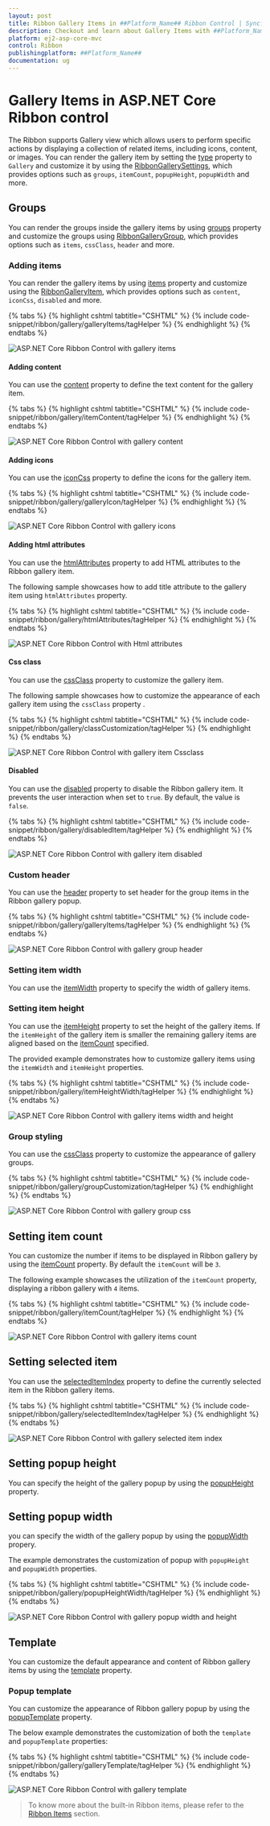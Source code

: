 ```yaml
---
layout: post
title: Ribbon Gallery Items in ##Platform_Name## Ribbon Control | Syncfusion
description: Checkout and learn about Gallery Items with ##Platform_Name## Ribbon control of Syncfusion Essential JS 2 and more.
platform: ej2-asp-core-mvc
control: Ribbon
publishingplatform: ##Platform_Name##
documentation: ug
---
```


# Gallery Items in ASP.NET Core Ribbon control

The Ribbon supports Gallery view which allows users to perform specific actions by displaying a collection of related items, including icons, content, or images. You can render the gallery item by setting the [type](https://help.syncfusion.com/cr/aspnetcore-js2/Syncfusion.EJ2.Ribbon.RibbonItem.html#Syncfusion_EJ2_Ribbon_RibbonItem_Type) property to `Gallery` and customize it by using the [RibbonGallerySettings](https://help.syncfusion.com/cr/aspnetcore-js2/Syncfusion.EJ2.Ribbon.RibbonGallerySettings.html), which provides options such as `groups`, `itemCount`, `popupHeight`, `popupWidth` and more.

## Groups 

You can render the groups inside the gallery items by using [groups](https://help.syncfusion.com/cr/aspnetcore-js2/Syncfusion.EJ2.Ribbon.RibbonGallerySettings.html#Syncfusion_EJ2_Ribbon_RibbonGallerySettings_Groups) property and customize the groups using [RibbonGalleryGroup](https://help.syncfusion.com/cr/aspnetcore-js2/Syncfusion.EJ2.Ribbon.RibbonGalleryGroup.html), which provides options such as `items`, `cssClass`, `header` and more.

### Adding items

You can render the gallery items by using [items](https://help.syncfusion.com/cr/aspnetcore-js2/Syncfusion.EJ2.Ribbon.RibbonGalleryGroup.html#Syncfusion_EJ2_Ribbon_RibbonGalleryGroup_Items) property and customize using the [RibbonGalleryItem](https://help.syncfusion.com/cr/aspnetcore-js2/Syncfusion.EJ2.Ribbon.RibbonGalleryItem.html), which provides options such as `content`, `iconCss`, `disabled` and more.

{% tabs %}
{% highlight cshtml tabtitle="CSHTML" %}
{% include code-snippet/ribbon/gallery/galleryItems/tagHelper %}
{% endhighlight %}
{% endtabs %}

![ASP.NET Core Ribbon Control with gallery items](./images/ribbon-gallery-items.png)

#### Adding content

You can use the [content](https://help.syncfusion.com/cr/aspnetcore-js2/Syncfusion.EJ2.Ribbon.RibbonGalleryItem.html#Syncfusion_EJ2_Ribbon_RibbonGalleryItem_Content) property to define the text content for the gallery item.

{% tabs %}
{% highlight cshtml tabtitle="CSHTML" %}
{% include code-snippet/ribbon/gallery/itemContent/tagHelper %}
{% endhighlight %}
{% endtabs %}

![ASP.NET Core Ribbon Control with gallery content](./images/ribbon-gallery-content.png)

#### Adding icons

You can use the [iconCss](https://help.syncfusion.com/cr/aspnetcore-js2/Syncfusion.EJ2.Ribbon.RibbonGalleryItem.html#Syncfusion_EJ2_Ribbon_RibbonGalleryItem_IconCss) property to define the icons for the gallery item.

{% tabs %}
{% highlight cshtml tabtitle="CSHTML" %}
{% include code-snippet/ribbon/gallery/galleryIcon/tagHelper %}
{% endhighlight %}
{% endtabs %}

![ASP.NET Core Ribbon Control with gallery icons](./images/ribbon-gallery-icons.png)

#### Adding html attributes

You can use the [htmlAttributes](https://help.syncfusion.com/cr/aspnetcore-js2/Syncfusion.EJ2.Ribbon.RibbonGalleryItem.html#Syncfusion_EJ2_Ribbon_RibbonGalleryItem_HtmlAttributes) property to add HTML attributes to the Ribbon gallery item.

The following sample showcases how to add title attribute to the gallery item using `htmlAttributes` property.

{% tabs %}
{% highlight cshtml tabtitle="CSHTML" %}
{% include code-snippet/ribbon/gallery/htmlAttributes/tagHelper %}
{% endhighlight %}
{% endtabs %}

![ASP.NET Core Ribbon Control with Html attributes](./images/ribbon-gallery-attribute.png)

#### Css class

You can use the [cssClass](https://help.syncfusion.com/cr/aspnetcore-js2/Syncfusion.EJ2.Ribbon.RibbonGalleryItem.html#Syncfusion_EJ2_Ribbon_RibbonGalleryItem_CssClass) property to customize the gallery item.

The following sample showcases how to customize the appearance of each gallery item using the `cssClass` property .

{% tabs %}
{% highlight cshtml tabtitle="CSHTML" %}
{% include code-snippet/ribbon/gallery/classCustomization/tagHelper %}
{% endhighlight %}
{% endtabs %}

![ASP.NET Core Ribbon Control with gallery item Cssclass](./images/ribbon-gallery-item-cssclass.png)

#### Disabled

You can use the [disabled](https://help.syncfusion.com/cr/aspnetcore-js2/Syncfusion.EJ2.Ribbon.RibbonGalleryItem.html#Syncfusion_EJ2_Ribbon_RibbonGalleryItem_Disabled) property to disable the Ribbon gallery item. It prevents the user interaction when set to `true`. By default, the value is `false`.

{% tabs %}
{% highlight cshtml tabtitle="CSHTML" %}
{% include code-snippet/ribbon/gallery/disabledItem/tagHelper %}
{% endhighlight %}
{% endtabs %}

![ASP.NET Core Ribbon Control with gallery item disabled](./images/ribbon-gallery-item-disabled.png)

### Custom header

You can use the [header](https://help.syncfusion.com/cr/aspnetcore-js2/Syncfusion.EJ2.Ribbon.RibbonGalleryGroup.html#Syncfusion_EJ2_Ribbon_RibbonGalleryGroup_Header) property to set header for the group items in the Ribbon gallery popup.

{% tabs %}
{% highlight cshtml tabtitle="CSHTML" %}
{% include code-snippet/ribbon/gallery/galleryItems/tagHelper %}
{% endhighlight %}
{% endtabs %}

![ASP.NET Core Ribbon Control with gallery group header](./images/ribbon-gallery-items.png)

### Setting item width

You can use the [itemWidth](https://help.syncfusion.com/cr/aspnetcore-js2/Syncfusion.EJ2.Ribbon.RibbonGalleryGroup.html#Syncfusion_EJ2_Ribbon_RibbonGalleryGroup_ItemWidth) property to specify the width of gallery items.

### Setting item height

You can use the [itemHeight](https://help.syncfusion.com/cr/aspnetcore-js2/Syncfusion.EJ2.Ribbon.RibbonGalleryGroup.html#Syncfusion_EJ2_Ribbon_RibbonGalleryGroup_ItemHeight) property to set the height of the gallery items. If the `itemHeight` of the gallery item is smaller the remaining gallery items are aligned based on the [itemCount](https://help.syncfusion.com/cr/aspnetcore-js2/Syncfusion.EJ2.Ribbon.RibbonGallerySettings.html#Syncfusion_EJ2_Ribbon_RibbonGallerySettings_ItemCount) specified.

The provided example demonstrates how to customize gallery items using the `itemWidth` and `itemHeight` properties.

{% tabs %}
{% highlight cshtml tabtitle="CSHTML" %}
{% include code-snippet/ribbon/gallery/itemHeightWidth/tagHelper %}
{% endhighlight %}
{% endtabs %}

![ASP.NET Core Ribbon Control with gallery items width and height](./images/ribbon-gallery-item-styles.png)

### Group styling

You can use the [cssClass](https://help.syncfusion.com/cr/aspnetcore-js2/Syncfusion.EJ2.Ribbon.RibbonGalleryGroup.html#Syncfusion_EJ2_Ribbon_RibbonGalleryGroup_CssClass) property to customize the appearance of gallery groups.

{% tabs %}
{% highlight cshtml tabtitle="CSHTML" %}
{% include code-snippet/ribbon/gallery/groupCustomization/tagHelper %}
{% endhighlight %}
{% endtabs %}

![ASP.NET Core Ribbon Control with gallery group css](./images/ribbon-gallery-group-cssclass.png)

## Setting item count

You can customize the number if items to be displayed in Ribbon gallery by using the [itemCount](https://help.syncfusion.com/cr/aspnetcore-js2/Syncfusion.EJ2.Ribbon.RibbonGallerySettings.html#Syncfusion_EJ2_Ribbon_RibbonGallerySettings_ItemCount) property. By default the `itemCount` will be `3`.

The following example showcases the utilization of the `itemCount` property, displaying a ribbon gallery with `4` items.

{% tabs %}
{% highlight cshtml tabtitle="CSHTML" %}
{% include code-snippet/ribbon/gallery/itemCount/tagHelper %}
{% endhighlight %}
{% endtabs %}

![ASP.NET Core Ribbon Control with gallery items count](./images/ribbon-gallery-item-count.png)

## Setting selected item

You can use the [selectedItemIndex](https://help.syncfusion.com/cr/aspnetcore-js2/Syncfusion.EJ2.Ribbon.RibbonGallerySettings.html#Syncfusion_EJ2_Ribbon_RibbonGallerySettings_SelectedItemIndex) property to define the currently selected item in the Ribbon gallery items.

{% tabs %}
{% highlight cshtml tabtitle="CSHTML" %}
{% include code-snippet/ribbon/gallery/selectedItemIndex/tagHelper %}
{% endhighlight %}
{% endtabs %}

![ASP.NET Core Ribbon Control with gallery selected item index](./images/ribbon-gallery-selected-index.png)

## Setting popup height

You can specify the height of the gallery popup by using the [popupHeight](https://help.syncfusion.com/cr/aspnetcore-js2/Syncfusion.EJ2.Ribbon.RibbonGallerySettings.html#Syncfusion_EJ2_Ribbon_RibbonGallerySettings_PopupHeight) property.

## Setting popup width

you can specify the width of the gallery popup by using the [popupWidth](https://help.syncfusion.com/cr/aspnetcore-js2/Syncfusion.EJ2.Ribbon.RibbonGallerySettings.html#Syncfusion_EJ2_Ribbon_RibbonGallerySettings_PopupWidth) propery.

The example demonstrates the customization of popup with `popupHeight` and `popupWidth` properties.

{% tabs %}
{% highlight cshtml tabtitle="CSHTML" %}
{% include code-snippet/ribbon/gallery/popupHeightWidth/tagHelper %}
{% endhighlight %}
{% endtabs %}

![ASP.NET Core Ribbon Control with gallery popup width and height](./images/ribbon-gallery-popup-styles.png)

## Template

You can customize the default appearance and content of Ribbon gallery items by using the [template](https://help.syncfusion.com/cr/aspnetcore-js2/Syncfusion.EJ2.Ribbon.RibbonGallerySettings.html#Syncfusion_EJ2_Ribbon_RibbonGallerySettings_Template) property.

### Popup template

You can customize the appearance of Ribbon gallery popup by using the [popupTemplate](https://help.syncfusion.com/cr/aspnetcore-js2/Syncfusion.EJ2.Ribbon.RibbonGallerySettings.html#Syncfusion_EJ2_Ribbon_RibbonGallerySettings_PopupTemplate) property.

The below example demonstrates the customization of both the `template` and `popupTemplate` properties:

{% tabs %}
{% highlight cshtml tabtitle="CSHTML" %}
{% include code-snippet/ribbon/gallery/galleryTemplate/tagHelper %}
{% endhighlight %}
{% endtabs %}

![ASP.NET Core Ribbon Control with gallery template](./images/ribbon-gallery-template.png)

> To know more about the built-in Ribbon items, please refer to the [Ribbon Items](./items) section.